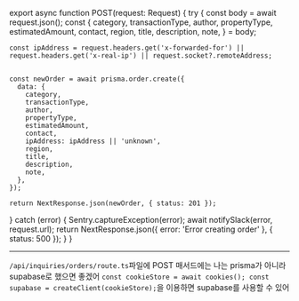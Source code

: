 export async function POST(request: Request) {
  try {
    const body = await request.json();
    const {
      category,
      transactionType,
      author,
      propertyType,
      estimatedAmount,
      contact,
      region,
      title,
      description,
      note,
    } = body;

    const ipAddress = request.headers.get('x-forwarded-for') || request.headers.get('x-real-ip') || request.socket?.remoteAddress;


    const newOrder = await prisma.order.create({
      data: {
        category,
        transactionType,
        author,
        propertyType,
        estimatedAmount,
        contact,
        ipAddress: ipAddress || 'unknown',
        region,
        title,
        description,
        note,
      },
    });

    return NextResponse.json(newOrder, { status: 201 });
  } catch (error) {
    Sentry.captureException(error);
    await notifySlack(error, request.url);
    return NextResponse.json({ error: 'Error creating order' }, { status: 500 });
  }
}

--------------
`/api/inquiries/orders/route.ts`파일에 POST 매서드에는 나는 prisma가 아니라 supabase로 했으면 좋겠어
`const cookieStore = await cookies();
    const supabase = createClient(cookieStore);`을 이용하면 supabase를 사용할 수 있어